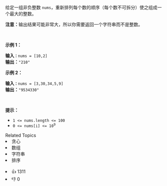 <p>给定一组非负整数 <code>nums</code>，重新排列每个数的顺序（每个数不可拆分）使之组成一个最大的整数。</p>

<p><strong>注意：</strong>输出结果可能非常大，所以你需要返回一个字符串而不是整数。</p>

<p>&nbsp;</p>

<p><strong>示例 1：</strong></p>

<pre>
<strong>输入<code>：</code></strong><span><code>nums = [10,2]</code></span>
<strong>输出：</strong><span><code>"210"</code></span></pre>

<p><strong>示例&nbsp;2：</strong></p>

<pre>
<strong>输入<code>：</code></strong><span><code>nums = [3,30,34,5,9]</code></span>
<strong>输出：</strong><span><code>"9534330"</code></span>
</pre>

<p>&nbsp;</p>

<p><strong>提示：</strong></p>

<ul> 
 <li><code>1 &lt;= nums.length &lt;= 100</code></li> 
 <li><code>0 &lt;= nums[i] &lt;= 10<sup>9</sup></code></li> 
</ul>

<div><div>Related Topics</div><div><li>贪心</li><li>数组</li><li>字符串</li><li>排序</li></div></div><br><div><li>👍 1311</li><li>👎 0</li></div>